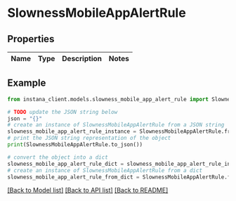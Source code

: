 # SlownessMobileAppAlertRule


## Properties

Name | Type | Description | Notes
------------ | ------------- | ------------- | -------------

## Example

```python
from instana_client.models.slowness_mobile_app_alert_rule import SlownessMobileAppAlertRule

# TODO update the JSON string below
json = "{}"
# create an instance of SlownessMobileAppAlertRule from a JSON string
slowness_mobile_app_alert_rule_instance = SlownessMobileAppAlertRule.from_json(json)
# print the JSON string representation of the object
print(SlownessMobileAppAlertRule.to_json())

# convert the object into a dict
slowness_mobile_app_alert_rule_dict = slowness_mobile_app_alert_rule_instance.to_dict()
# create an instance of SlownessMobileAppAlertRule from a dict
slowness_mobile_app_alert_rule_from_dict = SlownessMobileAppAlertRule.from_dict(slowness_mobile_app_alert_rule_dict)
```
[[Back to Model list]](../README.md#documentation-for-models) [[Back to API list]](../README.md#documentation-for-api-endpoints) [[Back to README]](../README.md)


